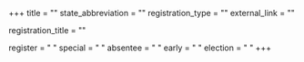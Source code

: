 +++
title = ""
state_abbreviation = ""
registration_type = ""
external_link = ""

registration_title = ""

register = " "
special = " "
absentee = " "
early = " "
election = " "
+++
